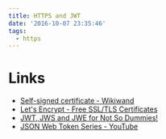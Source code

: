 ```yaml
---
title: HTTPS and JWT
date: '2016-10-07 23:35:46'
tags:
  - https
---
```


# Links

- [Self-signed certificate - Wikiwand][1]
- [Let's Encrypt - Free SSL/TLS Certificates][2]
- [JWT, JWS and JWE for Not So Dummies!][3]
- [JSON Web Token Series - YouTube][4]

[1]: https://www.wikiwand.com/en/Self-signed_certificate
[2]: https://letsencrypt.org/
[3]: https://medium.facilelogin.com/jwt-jws-and-jwe-for-not-so-dummies-b63310d201a3#.8p8742z35
[4]: https://www.youtube.com/playlist?list=PL8PwA1AFXwLmicLd1JZn6WI3tpQVz3h8t
